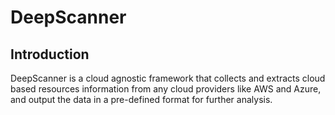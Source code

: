 # DeepScanner

## Introduction

DeepScanner is a cloud agnostic framework that collects and extracts cloud based resources information from any cloud providers like AWS and Azure, and output the data in a pre-defined format for further analysis. 

